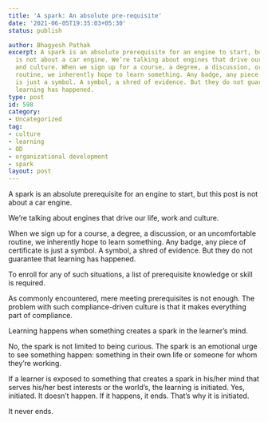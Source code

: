 ```yaml
---
title: 'A spark: An absolute pre-requisite'
date: '2021-06-05T19:35:03+05:30'
status: publish

author: Bhagyesh Pathak
excerpt: A spark is an absolute prerequisite for an engine to start, but this post
  is not about a car engine. We’re talking about engines that drive our life, work
  and culture. When we sign up for a course, a degree, a discussion, or an uncomfortable
  routine, we inherently hope to learn something. Any badge, any piece of certificate
  is just a symbol. A symbol, a shred of evidence. But they do not guarantee that
  learning has happened.
type: post
id: 598
category:
- Uncategorized
tag:
- culture
- learning
- OD
- organizational development
- spark
layout: post
---
```


A spark is an absolute prerequisite for an engine to start, but this post is not about a car engine.

We’re talking about engines that drive our life, work and culture.

When we sign up for a course, a degree, a discussion, or an uncomfortable routine, we inherently hope to learn something. Any badge, any piece of certificate is just a symbol. A symbol, a shred of evidence. But they do not guarantee that learning has happened.

To enroll for any of such situations, a list of prerequisite knowledge or skill is required.

As commonly encountered, mere meeting prerequisites is not enough. The problem with such compliance-driven culture is that it makes everything part of compliance.

Learning happens when something creates a spark in the learner’s mind.

No, the spark is not limited to being curious. The spark is an emotional urge to see something happen: something in their own life or someone for whom they’re working.

If a learner is exposed to something that creates a spark in his/her mind that serves his/her best interests or the world’s, the learning is initiated. Yes, initiated. It doesn’t happen. If it happens, it ends. That’s why it is initiated.

It never ends.